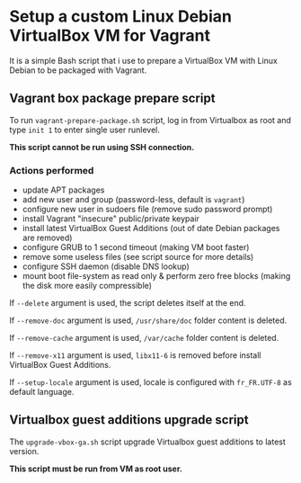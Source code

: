 # Setup a custom Linux Debian VirtualBox VM for Vagrant

It is a simple Bash script that i use to prepare a VirtualBox VM with Linux Debian to be packaged with Vagrant.

## Vagrant box package prepare script

To run `vagrant-prepare-package.sh` script, log in from Virtualbox as root and type `init 1` to enter single user runlevel.

__This script cannot be run using SSH connection.__

### Actions performed

* update APT packages
* add new user and group (password-less, default is `vagrant`)
* configure new user in sudoers file (remove sudo password prompt)
* install Vagrant "insecure" public/private keypair
* install latest VirtualBox Guest Additions (out of date Debian packages are removed)
* configure GRUB to 1 second timeout (making VM boot faster)
* remove some useless files (see script source for more details)
* configure SSH daemon (disable DNS lookup)
* mount boot file-system as read only & perform zero free blocks (making the disk more easily compressible)

If `--delete` argument is used, the script deletes itself at the end.

If `--remove-doc` argument is used, `/usr/share/doc` folder content is deleted.

If `--remove-cache` argument is used, `/var/cache` folder content is deleted.

If `--remove-x11` argument is used, `libx11-6` is removed before install VirtualBox Guest Additions.

If `--setup-locale` argument is used, locale is configured with `fr_FR.UTF-8` as default language.

## Virtualbox guest additions upgrade script

The `upgrade-vbox-ga.sh` script upgrade Virtualbox guest additions to latest version.

__This script must be run from VM as root user.__
